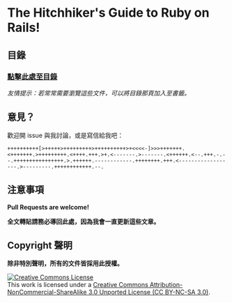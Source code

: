 # The Hitchhiker's Guide to Ruby on Rails!

## 目錄

### [點擊此處至目錄](/table-of-contents.md)

_友情提示：若常常需要瀏覽這些文件，可以將目錄那頁加入至書籤。_

## 意見？

歡迎開 issue 與我討論，或是寫信給我吧：

```brainfuck
++++++++++[>+++++>+++++++++>++++++++++>+<<<<-]>>>+++++++.<+++++++.>+++++++++.<++++.+++.>+.<-------.>-------.<++++++.<--.+++.-.--.++++++++++++++++.>.++++++.------------.++++++++.+++.<------------------.>---------.++++++++++++.--.
```

## 注意事項

__Pull Requests are welcome!__

__全文轉貼請務必導回此處，因為我會一直更新這些文章。__

## Copyright 聲明

__除非特別聲明，所有的文件皆採用此授權。__

<a rel="license" href="http://creativecommons.org/licenses/by-nc-sa/3.0/deed.en_US"><img alt="Creative Commons License" style="border-width:0" src="http://i.creativecommons.org/l/by-nc/3.0/88x31.png" /></a><br />This work is licensed under a <a rel="license" href="http://creativecommons.org/licenses/by-nc-sa/3.0/deed.en_US">Creative Commons Attribution-NonCommercial-ShareAlike 3.0 Unported License (CC BY-NC-SA 3.0)</a>.

